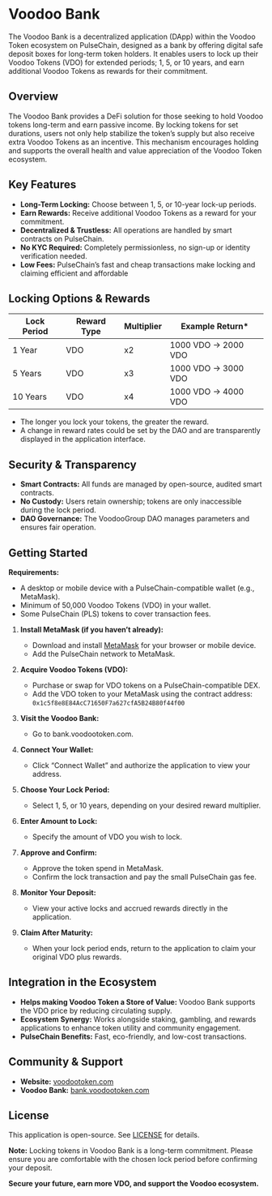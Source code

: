 # Voodoo Bank

The Voodoo Bank is a decentralized application (DApp) within the Voodoo Token ecosystem on PulseChain, designed as a bank by offering digital safe deposit boxes for long-term token holders. It enables users to lock up their Voodoo Tokens (VDO) for extended periods; 1, 5, or 10 years, and earn additional Voodoo Tokens as rewards for their commitment.

## Overview

The Voodoo Bank provides a DeFi solution for those seeking to hold Voodoo tokens long-term and earn passive income. By locking tokens for set durations, users not only help stabilize the token’s supply but also receive extra Voodoo Tokens as an incentive. This mechanism encourages holding and supports the overall health and value appreciation of the Voodoo Token ecosystem.

## Key Features

- **Long-Term Locking:** Choose between 1, 5, or 10-year lock-up periods.
- **Earn Rewards:** Receive additional Voodoo Tokens as a reward for your commitment.
- **Decentralized & Trustless:** All operations are handled by smart contracts on PulseChain.
- **No KYC Required:** Completely permissionless, no sign-up or identity verification needed.
- **Low Fees:** PulseChain’s fast and cheap transactions make locking and claiming efficient and affordable

## Locking Options & Rewards


| Lock Period | Reward Type | Multiplier | Example Return*           |
|-------------|-------------|------------|---------------------------|
| 1 Year      | VDO         | x2         | 1000 VDO → 2000 VDO       |
| 5 Years     | VDO         | x3         | 1000 VDO → 3000 VDO       |
| 10 Years    | VDO         | x4         | 1000 VDO → 4000 VDO       |


- The longer you lock your tokens, the greater the reward.
- A change in reward rates could be set by the DAO and are transparently displayed in the application interface.

## Security & Transparency

- **Smart Contracts:** All funds are managed by open-source, audited smart contracts.
- **No Custody:** Users retain ownership; tokens are only inaccessible during the lock period.
- **DAO Governance:** The VoodooGroup DAO manages parameters and ensures fair operation.

## Getting Started

**Requirements:**
- A desktop or mobile device with a PulseChain-compatible wallet (e.g., MetaMask).
- Minimum of 50,000 Voodoo Tokens (VDO) in your wallet.
- Some PulseChain (PLS) tokens to cover transaction fees.


1. **Install MetaMask (if you haven’t already):**
   - Download and install [MetaMask](https://metamask.io/) for your browser or mobile device.
   - Add the PulseChain network to MetaMask.

2. **Acquire Voodoo Tokens (VDO):**
   - Purchase or swap for VDO tokens on a PulseChain-compatible DEX.
   - Add the VDO token to your MetaMask using the contract address:  
     `0x1c5f8e8E84AcC71650F7a627cfA5B24B80f44f00`

3. **Visit the Voodoo Bank:**
   - Go to bank.voodootoken.com.

4. **Connect Your Wallet:**
   - Click “Connect Wallet” and authorize the application to view your address.

5. **Choose Your Lock Period:**
   - Select 1, 5, or 10 years, depending on your desired reward multiplier.

6. **Enter Amount to Lock:**
   - Specify the amount of VDO you wish to lock.

7. **Approve and Confirm:**
   - Approve the token spend in MetaMask.
   - Confirm the lock transaction and pay the small PulseChain gas fee.

8. **Monitor Your Deposit:**
   - View your active locks and accrued rewards directly in the application.

9. **Claim After Maturity:**
   - When your lock period ends, return to the application to claim your original VDO plus rewards.

## Integration in the Ecosystem

- **Helps making Voodoo Token a Store of Value:** Voodoo Bank supports the VDO price by reducing circulating supply.
- **Ecosystem Synergy:** Works alongside staking, gambling, and rewards applications to enhance token utility and community engagement.
- **PulseChain Benefits:** Fast, eco-friendly, and low-cost transactions.

## Community & Support

- **Website:** [voodootoken.com](https://www.voodootoken.com)
- **Voodoo Bank:** [bank.voodootoken.com](bank.voodootoken.com)

## License

This application is open-source. See [LICENSE](LICENSE) for details.

**Note:** Locking tokens in Voodoo Bank is a long-term commitment. Please ensure you are comfortable with the chosen lock period before confirming your deposit.

**Secure your future, earn more VDO, and support the Voodoo ecosystem.**

